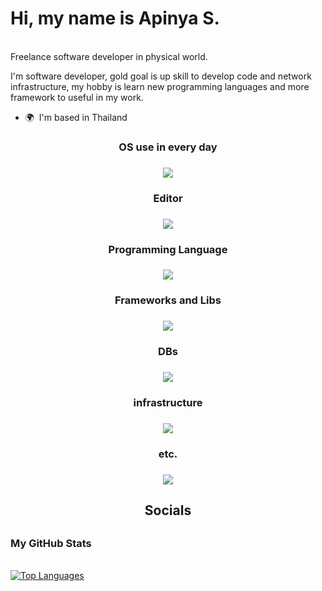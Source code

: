 # Hi, my name is Apinya S.
<br>
Freelance software developer in physical world.
<br>

I'm software developer, gold goal is up skill to develop code and network infrastructure, my hobby is learn new programming languages and more framework to useful in my work.

*   🌍  I'm based in Thailand

<h3 align="center">OS use in every day<h3/>
<p align="center">
  <a href="https://skillicons.dev">
    <img src="https://skillicons.dev/icons?i=windows,linux" />
  </a>
</p>

  
<h3 align="center">Editor<h3/>
<p align="center">
  <a href="https://skillicons.dev">
    <img src="https://skillicons.dev/icons?i=vscode,vim" />
  </a>
</p>

<h3 align="center">Programming Language<h3/>
<p align="center">
  <a href="https://skillicons.dev">
    <img src="https://skillicons.dev/icons?i=js,ts,c,cpp,cs,python,zig" />
  </a>
</p>

<h3 align="center">Frameworks and Libs<h3/>
<p align="center">
  <a href="https://skillicons.dev">
    <img src="https://skillicons.dev/icons?i=nodejs,bun,nextjs,vite" />
  </a>
</p>

<h3 align="center">DBs<h3/>
<p align="center">
  <a href="https://skillicons.dev">
    <img src="https://skillicons.dev/icons?i=postgres,mongodb,mysql" />
  </a>
</p>

<h3 align="center">infrastructure<h3/>
<p align="center">
  <a href="https://skillicons.dev">
    <img src="https://skillicons.dev/icons?i=docker" />
  </a>
</p>

<h3 align="center">etc.<h3/>
<p align="center">
  <a href="https://skillicons.dev">
    <img src="https://skillicons.dev/icons?i=figma,grafana" />
  </a>
</p>

<h2 align="center">Socials<h2/>
<!-- <p align="center"> <a href="https://www.github.com/apinyafrondev" target="_blank" rel="noreferrer"> <picture> <source media="(prefers-color-scheme: dark)" srcset="https://raw.githubusercontent.com/danielcranney/readme-generator/main/public/icons/socials/github-dark.svg" /> <source media="(prefers-color-scheme: light)" srcset="https://raw.githubusercontent.com/danielcranney/readme-generator/main/public/icons/socials/github.svg" /> <img src="https://raw.githubusercontent.com/danielcranney/readme-generator/main/public/icons/socials/github.svg" width="32" height="32" /> </picture> </a> <a href="http://www.instagram.com/apinya_s45" target="_blank" rel="noreferrer"> <picture> <source media="(prefers-color-scheme: dark)" srcset="https://raw.githubusercontent.com/danielcranney/readme-generator/main/public/icons/socials/instagram-dark.svg" /> <source media="(prefers-color-scheme: light)" srcset="https://raw.githubusercontent.com/danielcranney/readme-generator/main/public/icons/socials/instagram.svg" /> <img src="https://raw.githubusercontent.com/danielcranney/readme-generator/main/public/icons/socials/instagram.svg" width="32" height="32" /> </picture> </a> <a href="https://www.linkedin.com/in/apinya-s-6a0b95324/" target="_blank" rel="noreferrer"> <picture> <source media="(prefers-color-scheme: dark)" srcset="https://raw.githubusercontent.com/danielcranney/readme-generator/main/public/icons/socials/linkedin-dark.svg" /> <source media="(prefers-color-scheme: light)" srcset="https://raw.githubusercontent.com/danielcranney/readme-generator/main/public/icons/socials/linkedin.svg" /> <img src="https://raw.githubusercontent.com/danielcranney/readme-generator/main/public/icons/socials/linkedin.svg" width="32" height="32" /> </picture> </a> <a href="http://www.medium.com/apinya_codecreator" target="_blank" rel="noreferrer"> <picture> <source media="(prefers-color-scheme: dark)" srcset="https://raw.githubusercontent.com/danielcranney/readme-generator/main/public/icons/socials/medium-dark.svg" /> <source media="(prefers-color-scheme: light)" srcset="https://raw.githubusercontent.com/danielcranney/readme-generator/main/public/icons/socials/medium.svg" /> <img src="https://raw.githubusercontent.com/danielcranney/readme-generator/main/public/icons/socials/medium.svg" width="32" height="32" /> </picture> </a> <a href="https://www.x.com/kussoriz" target="_blank" rel="noreferrer"> <picture> <source media="(prefers-color-scheme: dark)" srcset="https://raw.githubusercontent.com/danielcranney/readme-generator/main/public/icons/socials/twitter-dark.svg" /> <source media="(prefers-color-scheme: light)" srcset="https://raw.githubusercontent.com/danielcranney/readme-generator/main/public/icons/socials/twitter.svg" /> <img src="https://raw.githubusercontent.com/danielcranney/readme-generator/main/public/icons/socials/twitter.svg" width="32" height="32" /> </picture> </a> <a href="https://www.youtube.com/@jsonsunddy" target="_blank" rel="noreferrer"> <picture> <source media="(prefers-color-scheme: dark)" srcset="https://raw.githubusercontent.com/danielcranney/readme-generator/main/public/icons/socials/youtube-dark.svg" /> <source media="(prefers-color-scheme: light)" srcset="https://raw.githubusercontent.com/danielcranney/readme-generator/main/public/icons/socials/youtube.svg" /> <img src="https://raw.githubusercontent.com/danielcranney/readme-generator/main/public/icons/socials/youtube.svg" width="32" height="32" /> </picture> </a></p> -->

<h3 align="left">My GitHub Stats</h3>
<br>
<a href="https://github.com/apinyafrondev" align="center"><img src="https://github-readme-stats.vercel.app/api/top-langs/?username=apinyafrondev&langs_count=10&title_color=3382ed&text_color=000000&icon_color=10b981&bg_color=ffffff&hide_border=true&locale=en&custom_title=Top%20%Languages" alt="Top Languages" /></a>
